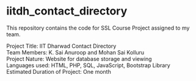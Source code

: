 # iitdh_contact_directory
This repository contains the code for SSL Course Project assigned to my team.

Project Title: IIT Dharwad Contact Directory <br>
Team Members: K. Sai Anuroop and Mohan Sai Kolluru <br>
Project Nature: Website for database storage and viewing <br>
Languages used: HTML, PHP, SQL, JavaScript, Bootstrap Library <br>
Estimated Duration of Project: One month
